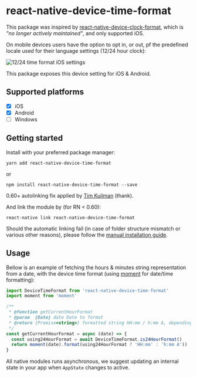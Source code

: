 
# react-native-device-time-format

This package was inspired by [react-native-device-clock-format](https://github.com/brentvatne/react-native-device-clock-format), which is *"no longer actively maintained"*, and only supported iOS.

On mobile devices users have the option to opt in, or out, pf the predefined locale used for their language settings (12/24 hour clock):

![12/24 time format iOS settings](https://i.imgur.com/uLD3onD.jpg)

This package exposes this device setting for iOS & Android.

## Supported platforms

- [x] iOS
- [x] Android
- [ ] Windows

## Getting started

Install with your preferred package manager:
```
yarn add react-native-device-time-format
```
or
```
npm install react-native-device-time-format --save
```

0.60+ autolinking fix applied by [Tim Kuilman](https://github.com/timkuilman) (thank).

And link the module by (for RN < 0.60):
```
react-native link react-native-device-time-format
```

Should the automatic linking fail (in case of folder structure mismatch or various other reasons), please follow the [manual installation guide](docs/MANUAL_INSTALLATION.md).

## Usage

Bellow is an example of fetching the hours & minutes string representation from a date, with the device time format (using [moment](https://www.npmjs.com/package/moment) for date/time formatting):

```js
import DeviceTimeFormat from 'react-native-device-time-format'
import moment from 'moment'

/**
 * @function getCurrentHourFormat
 * @param  {Date} date Date to format
 * @return {Promise<string>} formatted string HH:mm / h:mm A, depending on device setting
 */
const getCurrentHourFormat = async (date) => {
  const using24HourFormat = await DeviceTimeFormat.is24HourFormat()
  return moment(date).format(using24HourFormat ? 'HH:mm' : 'h:mm A'))
}
```

All native modules runs asynchronous, we suggest updating an internal state in your app when `AppState` changes to active.
